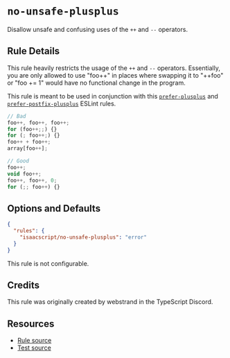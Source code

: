 # `no-unsafe-plusplus`

Disallow unsafe and confusing uses of the `++` and `--` operators.

## Rule Details

This rule heavily restricts the usage of the `++` and `--` operators. Essentially, you are only allowed to use "foo++" in places where swapping it to "++foo" or "foo += 1" would have no functional change in the program.

This rule is meant to be used in conjunction with this [`prefer-plusplus`](./prefer-plusplus.md) and [`prefer-postfix-plusplus`](./prefer-postfix-plusplus) ESLint rules.

```ts
// Bad
foo++, foo++, foo++;
for (foo++;;) {}
for (; foo++;) {}
foo++ + foo++;
array[foo++];

// Good
foo++;
void foo++;
foo++, foo++, 0;
for (;; foo++) {}
```

## Options and Defaults

```json
{
  "rules": {
    "isaacscript/no-unsafe-plusplus": "error"
  }
}
```

This rule is not configurable.

## Credits

This rule was originally created by webstrand in the TypeScript Discord. <!-- cspell:ignore webstrand -->

## Resources

- [Rule source](../../src/rules/no-unsafe-plusplus.ts)
- [Test source](../../tests/rules/no-unsafe-plusplus.test.ts)
